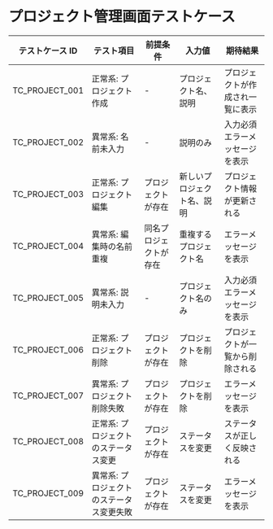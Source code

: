 # プロジェクト管理画面テストケース

| テストケース ID | テスト項目                               | 前提条件               | 入力値                     | 期待結果                         |
| --------------- | ---------------------------------------- | ---------------------- | -------------------------- | -------------------------------- |
| TC_PROJECT_001  | 正常系: プロジェクト作成                 | -                      | プロジェクト名、説明       | プロジェクトが作成され一覧に表示 |
| TC_PROJECT_002  | 異常系: 名前未入力                       | -                      | 説明のみ                   | 入力必須エラーメッセージを表示   |
| TC_PROJECT_003  | 正常系: プロジェクト編集                 | プロジェクトが存在     | 新しいプロジェクト名、説明 | プロジェクト情報が更新される     |
| TC_PROJECT_004  | 異常系: 編集時の名前重複                 | 同名プロジェクトが存在 | 重複するプロジェクト名     | エラーメッセージを表示           |
| TC_PROJECT_005  | 異常系: 説明未入力                       | -                      | プロジェクト名のみ         | 入力必須エラーメッセージを表示   |
| TC_PROJECT_006  | 正常系: プロジェクト削除                 | プロジェクトが存在     | プロジェクトを削除         | プロジェクトが一覧から削除される |
| TC_PROJECT_007  | 異常系: プロジェクト削除失敗             | プロジェクトが存在     | プロジェクトを削除         | エラーメッセージを表示           |
| TC_PROJECT_008  | 正常系: プロジェクトのステータス変更     | プロジェクトが存在     | ステータスを変更           | ステータスが正しく反映される     |
| TC_PROJECT_009  | 異常系: プロジェクトのステータス変更失敗 | プロジェクトが存在     | ステータスを変更           | エラーメッセージを表示           |
